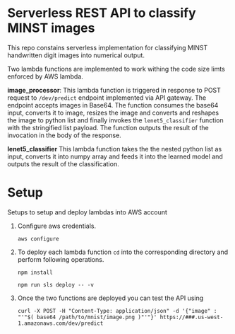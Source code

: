 # Serverless REST API to classify MINST images

This repo constains serverless implementation for classifying MINST handwritten digit images into numerical output.

Two lambda functions are implemented to work withing the code size limts enforced by AWS lambda.

**image_processor**: This lambda function is triggered in response to POST request to `/dev/predict` endpoint implemented via API gateway. The endpoint accepts images in Base64. The function consumes the base64 input, converts it to image, resizes the image and converts and reshapes the image to python list and finally invokes the `lenet5_classifier` function with the stringified list payload. The function outputs the result of the invocation in the body of the response.


**lenet5_classifier** This lambda function takes the the nested python list as input, converts it into numpy array and feeds it into the learned model and outputs the result of the classification.


# Setup

Setups to setup and deploy lambdas into AWS account


1. Configure aws credentials.

    `aws configure`

2. To deploy each lambda function `cd` into the corresponding directory and perform following operations.

    `npm install`

    `npm run sls deploy -- -v`

3. Once the two functions are deployed you can test the API using

    `curl -X POST -H "Content-Type: application/json" -d '{"image" : "'"$( base64 /path/to/mnist/image.png )"'"}' https://###.us-west-1.amazonaws.com/dev/predict`
